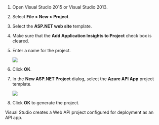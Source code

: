 1. Open Visual Studio 2015 or Visual Studio 2013.

2. Select **File > New > Project**.

3. Select the **ASP.NET web site** template.

4. Make sure that the **Add Application Insights to Project** check box is cleared.

4. Enter a name for the project.

	![](./media/app-service-api-create/01-filenew-v3.png)

5. Click **OK**.

6. In the **New ASP.NET Project** dialog, select the **Azure API App** project template.

	![](./media/app-service-api-create/02-api-app-template-v3.png)

7. Click **OK** to generate the project.

Visual Studio creates a Web API project configured for deployment as an API app.
